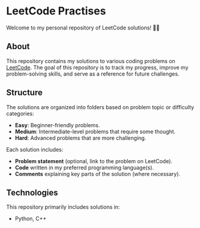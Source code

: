# LeetCode Practises

Welcome to my personal repository of LeetCode solutions! 🧑‍💻

## About
This repository contains my solutions to various coding problems on [LeetCode](https://leetcode.com/). The goal of this repository is to track my progress, improve my problem-solving skills, and serve as a reference for future challenges.

## Structure
The solutions are organized into folders based on problem topic or difficulty categories:
- **Easy**: Beginner-friendly problems.
- **Medium**: Intermediate-level problems that require some thought.
- **Hard**: Advanced problems that are more challenging.

Each solution includes:
- **Problem statement** (optional, link to the problem on LeetCode).
- **Code** written in my preferred programming language(s).
- **Comments** explaining key parts of the solution (where necessary).

## Technologies
This repository primarily includes solutions in:
- Python, C++ 